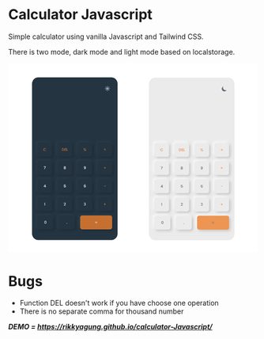 
# Calculator Javascript

Simple calculator using vanilla Javascript and Tailwind CSS.

There is two mode, dark mode and light mode based on localstorage.

![preview](/assets/preview-img.png)

# Bugs

  - Function DEL doesn't work if you have choose one operation
  - There is no separate comma for thousand number

***DEMO = https://rikkyagung.github.io/calculator-Javascript/***
